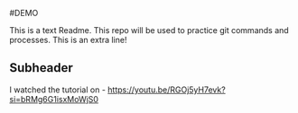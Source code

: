 #DEMO

This is a text Readme. This repo will be used to practice git commands and processes. This is an extra line!

## Subheader

I watched the tutorial on  - https://youtu.be/RGOj5yH7evk?si=bRMg6G1isxMoWjS0
